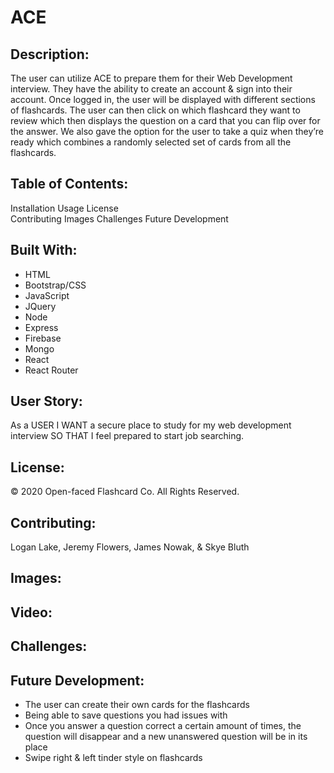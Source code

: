 # ACE
## Description: 
The user can utilize ACE to prepare them for their Web Development interview. They have the ability to create an account & sign into their account. Once logged in, the user will be displayed with different sections of flashcards. The user can then click on which flashcard they want to review which then displays the question on a card that you can flip over for the answer. We also gave the option for the user to take a quiz when they’re ready which combines a randomly selected set of cards from all the flashcards.

## Table of Contents:
Installation
Usage
License   
Contributing
Images
Challenges
Future Development

## Built With:
* HTML
* Bootstrap/CSS
* JavaScript
* JQuery
* Node
* Express
* Firebase
* Mongo
* React
* React Router

## User Story:
As a USER I WANT a secure place to study for my web development interview SO THAT I feel prepared to start job searching. 

## License:
© 2020 Open-faced Flashcard Co. All Rights Reserved.

## Contributing:
Logan Lake, Jeremy Flowers, James Nowak, & Skye Bluth

## Images:

## Video:

## Challenges:

## Future Development:
* The user can create their own cards for the flashcards
* Being able to save questions you had issues with 
* Once you answer a question correct a certain amount of times, the question will disappear and a new unanswered question will be in its place
* Swipe right & left tinder style on flashcards